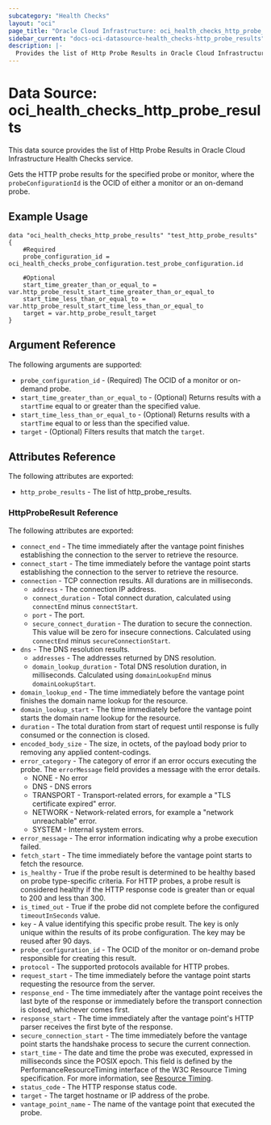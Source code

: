 ```yaml
---
subcategory: "Health Checks"
layout: "oci"
page_title: "Oracle Cloud Infrastructure: oci_health_checks_http_probe_results"
sidebar_current: "docs-oci-datasource-health_checks-http_probe_results"
description: |-
  Provides the list of Http Probe Results in Oracle Cloud Infrastructure Health Checks service
---
```


# Data Source: oci_health_checks_http_probe_results
This data source provides the list of Http Probe Results in Oracle Cloud Infrastructure Health Checks service.

Gets the HTTP probe results for the specified probe or monitor, where
the `probeConfigurationId` is the OCID of either a monitor or an
on-demand probe.


## Example Usage

```hcl
data "oci_health_checks_http_probe_results" "test_http_probe_results" {
	#Required
	probe_configuration_id = oci_health_checks_probe_configuration.test_probe_configuration.id

	#Optional
	start_time_greater_than_or_equal_to = var.http_probe_result_start_time_greater_than_or_equal_to
	start_time_less_than_or_equal_to = var.http_probe_result_start_time_less_than_or_equal_to
	target = var.http_probe_result_target
}
```

## Argument Reference

The following arguments are supported:

* `probe_configuration_id` - (Required) The OCID of a monitor or on-demand probe.
* `start_time_greater_than_or_equal_to` - (Optional) Returns results with a `startTime` equal to or greater than the specified value.
* `start_time_less_than_or_equal_to` - (Optional) Returns results with a `startTime` equal to or less than the specified value.
* `target` - (Optional) Filters results that match the `target`.


## Attributes Reference

The following attributes are exported:

* `http_probe_results` - The list of http_probe_results.

### HttpProbeResult Reference

The following attributes are exported:

* `connect_end` - The time immediately after the vantage point finishes establishing the connection to the server to retrieve the resource. 
* `connect_start` - The time immediately before the vantage point starts establishing the connection to the server to retrieve the resource. 
* `connection` - TCP connection results.  All durations are in milliseconds.
	* `address` - The connection IP address.
	* `connect_duration` - Total connect duration, calculated using `connectEnd` minus `connectStart`.
	* `port` - The port.
	* `secure_connect_duration` - The duration to secure the connection.  This value will be zero for insecure connections.  Calculated using `connectEnd` minus `secureConnectionStart`. 
* `dns` - The DNS resolution results.
	* `addresses` - The addresses returned by DNS resolution.
	* `domain_lookup_duration` - Total DNS resolution duration, in milliseconds. Calculated using `domainLookupEnd` minus `domainLookupStart`. 
* `domain_lookup_end` - The time immediately before the vantage point finishes the domain name lookup for the resource. 
* `domain_lookup_start` - The time immediately before the vantage point starts the domain name lookup for the resource. 
* `duration` - The total duration from start of request until response is fully consumed or the connection is closed. 
* `encoded_body_size` - The size, in octets, of the payload body prior to removing any applied content-codings. 
* `error_category` - The category of error if an error occurs executing the probe. The `errorMessage` field provides a message with the error details.
	* NONE - No error
	* DNS - DNS errors
	* TRANSPORT - Transport-related errors, for example a "TLS certificate expired" error.
	* NETWORK - Network-related errors, for example a "network unreachable" error.
	* SYSTEM - Internal system errors. 
* `error_message` - The error information indicating why a probe execution failed.
* `fetch_start` - The time immediately before the vantage point starts to fetch the resource. 
* `is_healthy` - True if the probe result is determined to be healthy based on probe type-specific criteria.  For HTTP probes, a probe result is considered healthy if the HTTP response code is greater than or equal to 200 and less than 300. 
* `is_timed_out` - True if the probe did not complete before the configured `timeoutInSeconds` value. 
* `key` - A value identifying this specific probe result. The key is only unique within the results of its probe configuration. The key may be reused after 90 days. 
* `probe_configuration_id` - The OCID of the monitor or on-demand probe responsible for creating this result. 
* `protocol` - The supported protocols available for HTTP probes.
* `request_start` - The time immediately before the vantage point starts requesting the resource from the server. 
* `response_end` - The time immediately after the vantage point receives the last byte of the response or immediately before the transport connection is closed, whichever comes first. 
* `response_start` - The time immediately after the vantage point's HTTP parser receives the first byte of the response. 
* `secure_connection_start` - The time immediately before the vantage point starts the handshake process to secure the current connection. 
* `start_time` - The date and time the probe was executed, expressed in milliseconds since the POSIX epoch. This field is defined by the PerformanceResourceTiming interface of the W3C Resource Timing specification. For more information, see [Resource Timing](https://w3c.github.io/resource-timing/#sec-resource-timing). 
* `status_code` - The HTTP response status code.
* `target` - The target hostname or IP address of the probe.
* `vantage_point_name` - The name of the vantage point that executed the probe.

